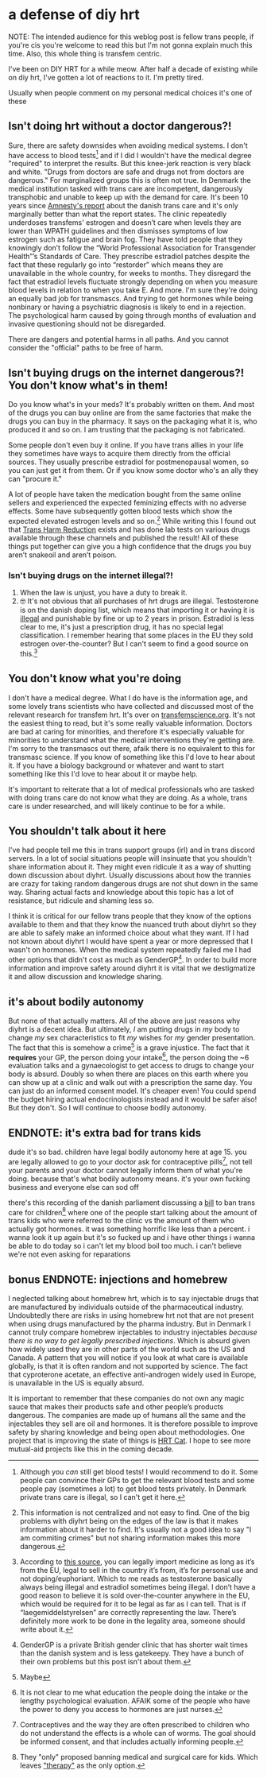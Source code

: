 # a defense of diy hrt

NOTE: The intended audience for this weblog post is fellow trans people, if you're cis you're welcome to read this but I'm not gonna explain much this time. Also, this whole thing is transfem centric.

I've been on DIY HRT for a while meow. After half a decade of existing while on diy hrt, I've gotten a lot of reactions to it. I'm pretty tired.

Usually when people comment on my personal medical choices it's one of these

## Isn't doing hrt without a doctor dangerous?!
Sure, there are safety downsides when avoiding medical systems. I don't have access to blood tests[^bloodtests] and if I did I wouldn't have the medical degree "required" to interpret the results. But this knee-jerk reaction is very black and white. "Drugs from doctors are safe and drugs not from doctors are dangerous." For marginalized groups this is often not true. In Denmark the medical institution tasked with trans care are incompetent, dangerously transphobic and unable to keep up with the demand for care. It's been 10 years since [Amnesty's report](https://amnesty.dk/wp-content/uploads/media/2263/amnesty-transkoennedes-adgang-til-sundhed.pdf) about the danish trans care and it's only marginally better than what the report states. The clinic repeatedly underdoses transfems' estrogen and doesn’t care when levels they are lower than WPATH guidelines and then dismisses symptoms of low estrogen such as fatigue and brain fog. They have told people that they knowingly don’t follow the “World Professional Association for Transgender Health”’s Standards of Care. They prescribe estradiol patches despite the fact that these regularly go into “restorder” which means they are unavailable in the whole country, for weeks to months. They disregard the fact that estradiol levels fluctuate strongly depending on when you measure blood levels in relation to when you take E. And more. I'm sure they're doing an equally bad job for transmascs. And trying to get hormones while being nonbinary or having a psychiatric diagnosis is likely to end in a rejection. The psychological harm caused by going through months of evaluation and invasive questioning should not be disregarded.

There are dangers and potential harms in all paths. And you cannot consider the "official" paths to be free of harm.

## Isn't buying drugs on the internet dangerous?! You don't know what's in them!
Do you know what's in your meds? It's probably written on them. And most of the drugs you can buy online are from the same factories that make the drugs you can buy in the pharmacy. It says on the packaging what it is, who produced it and so on. I am trusting that the packaging is not fabricated.

Some people don't even buy it online. If you have trans allies in your life they sometimes have ways to acquire them directly from the official sources. They usually prescribe estradiol for postmenopausal women, so you can just get it from them. Or if you know some doctor who's an ally they can "procure it."

A lot of people have taken the medication bought from the same online sellers and experienced the expected feminizing effects with no adverse effects. Some have subsequently gotten blood tests which show the expected elevated estrogen levels and so on.[^centralization] While writing this I found out that [Trans Harm Reduction](https://transharmreduction.org/) exists and has done lab tests on various drugs available through these channels and published the result! All of these things put together can give you a high confidence that the drugs you buy aren’t snakeoil and aren’t poison.

### Isn't buying drugs on the internet illegal?!
1. When the law is unjust, you have a duty to break it.
2. 🤓
It's not obvious that all purchases of hrt drugs are illegal. Testosterone is on the danish doping list, which means that importing it or having it is [illegal](https://www.retsinformation.dk/eli/lta/1999/232) and punishable by fine or up to 2 years in prison. Estradiol is less clear to me, it's just a prescription drug, it has no special legal classification. I remember hearing that some places in the EU they sold estrogen over-the-counter? But I can't seem to find a good source on this.[^okbutfr]

## You don't know what you're doing
I don't have a medical degree. What I do have is the information age, and some lovely trans scientists who have collected and discussed most of the relevant research for transfem hrt. It's over on [transfemscience.org](https://transfemscience.org). It's not the easiest thing to read, but it's some really valuable information. Doctors are bad at caring for minorities, and therefore it's especially valuable for minorities to understand what the medical interventions they're getting are. I'm sorry to the transmascs out there, afaik there is no equivalent to this for transmasc science. If you know of something like this I'd love to hear about it. If you have a biology background or whatever and want to start something like this I'd love to hear about it or maybe help.

It's important to reiterate that a lot of medical professionals who are tasked with doing trans care do not know what they are doing. As a whole, trans care is under researched, and will likely continue to be for a while.

## You shouldn't talk about it here
I've had people tell me this in trans support groups (irl) and in trans discord servers. In a lot of social situations people will insinuate that you shouldn't share information about it. They might even ridicule it as a way of shutting down discussion about diyhrt. Usually discussions about how the trannies are crazy for taking random dangerous drugs are not shut down in the same way. Sharing actual facts and knowledge about this topic has a lot of resistance, but ridicule and shaming less so.

I think it is critical for our fellow trans people that they know of the options available to them and that they know the nuanced truth about diyhrt so they are able to safely make an informed choice about what they want. If I had not known about diyhrt I would have spent a year or more depressed that I wasn't on hormones. When the medical system repeatedly failed me I had other options that didn't cost as much as GenderGP[^gendergp]. In order to build more information and improve safety around diyhrt it is vital that we destigmatize it and allow discussion and knowledge sharing.

## it's about bodily autonomy
But none of that actually matters. All of the above are just reasons why diyhrt is a decent idea. But ultimately, *I* am putting drugs in *my* body to change *my* sex characteristics to fit *my* wishes for *my* gender presentation. The fact that this is somehow a crime[^maybe] is a grave injustice. The fact that it **requires** your GP, the person doing your intake[^who], the person doing the ~6 evaluation talks and a gynaecologist to get access to drugs to change your body is absurd. Doubly so when there are places on this earth where you can show up at a clinic and walk out with a prescription the same day. You can just do an informed consent model. It's cheaper even! You could spend the budget hiring actual endocrinologists instead and it would be safer also! But they don't. So I will continue to choose bodily autonomy.

## ENDNOTE: it's extra bad for trans kids
dude it's so bad. children have legal bodily autonomy here at age 15. you are legally allowed to go to your doctor ask for contraceptive pills[^contraceptives], not tell your parents and your doctor cannot legally inform them of what you're doing. because that's what bodily autonomy means. it's your own fucking business and everyone else can sod off

there's this recording of the danish parliament discussing a [bill](https://www.ft.dk/samling/20222/beslutningsforslag/b62/index.htm) to ban trans care for children[^transcare] where one of the people start talking about the amount of trans kids who were referred to the clinic vs the amount of them who actually got hormones. it was something horrific like less than a percent. i wanna look it up again but it's so fucked up and i have other things i wanna be able to do today so i can't let my blood boil too much. i can't believe we're not even asking for reparations

## bonus ENDNOTE: injections and homebrew
I neglected talking about homebrew hrt, which is to say injectable drugs that are manufactured by individuals outside of the pharmaceutical industry. Undoubtedly there are risks in using homebrew hrt not that are not present when using drugs manufactured by the pharma industry. But in Denmark I cannot truly compare homebrew injectables to industry injectables *because there is no way to get legally prescribed injections*. Which is absurd given how widely used they are in other parts of the world such as the US and Canada. A pattern that you will notice if you look at what care is available globally, is that it is often random and not supported by science. The fact that cyproterone acetate, an effective anti-androgen widely used in Europe, is unavailable in the US is equally absurd.

It is important to remember that these companies do not own any magic sauce that makes their products safe and other people’s products dangerous. The companies are made up of humans all the same and the injectables they sell are oil and hormones. It is therefore possible to improve safety by sharing knowledge and being open about methodologies. One project that is improving the state of things is [HRT Cat](https://hrtcafe.net/hrtcat/). I hope to see more mutual-aid projects like this in the coming decade.

[^bloodtests]: Although you *can* still get blood tests! I would recommend to do it. Some people can convince their GPs to get the relevant blood tests and some people pay (sometimes a lot) to get blood tests privately. In Denmark private trans care is illegal, so I can't get it here.
[^centralization]: This information is not centralized and not easy to find. One of the big problems with diyhrt being on the edges of the law[^criminalized] is that it makes information about it harder to find. It's usually not a good idea to say "I am commiting crimes" but not sharing information makes this more dangerous.
[^criminalized]: I don't know of anyone who's actually been criminalized for doing diyhrt. Telling the clinics here that you are diy'ing hrt can result in nothing or being expelled from their program. I have heard of a trans guy who got in trouble with the police for importing legal testosterone. I’ve talked to a law student who believed importing drugs was probably illegal, but there’s also good reasons to believe it may not be under most circumstances. It’s complicated and I’m not a lawyer.
[^gendergp]: GenderGP is a private British gender clinic that has shorter wait times than the danish system and is less gatekeepy. They have a bunch of their own problems but this post isn't about them.
[^maybe]: Maybe
[^who]: It is not clear to me what education the people doing the intake or the lengthy psychological evaluation. AFAIK some of the people who have the power to deny you access to hormones are just nurses.[^nurses]
[^nurses]: Not to hate on nurses. they're just unqualified to say anything about whether I'm trans or not.
[^contraceptives]: Contraceptives and the way they are often prescribed to children who do not understand the effects is a whole can of worms. The goal should be informed consent, and that includes actually informing people.
[^transcare]: They "only" proposed banning medical and surgical care for kids. Which leaves ["therapy"](https://www.todepond.com/wikiblogarden/health/conversion-therapy/) as the only option.
[^okbutfr]: According to [this source](https://laegemiddelstyrelsen.dk/en/pharmacies/medicines-imported-from-abroad/medicines-for-human-use/do-you-buy-medicine-online/), you can legally import medicine as long as it’s from the EU, legal to sell in the country it’s from, it’s for personal use and not doping/euphoriant. Which to me reads as testosterone basically always being illegal and estradiol sometimes being illegal. I don’t have a good reason to believe it is sold over-the-counter anywhere in the EU, which would be required for it to be legal as far as I can tell. That is if “laegemiddelstyrelsen” are correctly representing the law. There’s definitely more work to be done in the legality area, someone should write about it.

